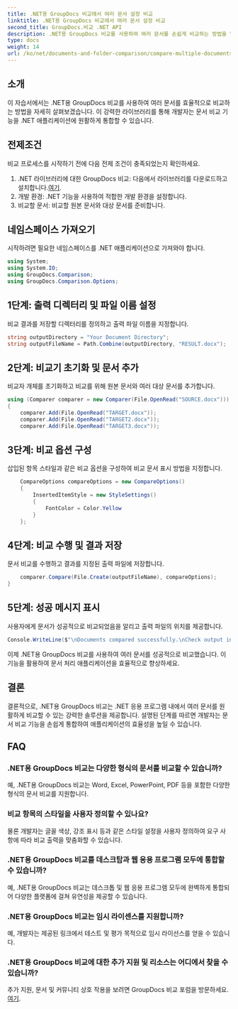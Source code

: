 ```yaml
---
title: .NET용 GroupDocs 비교에서 여러 문서 설정 비교
linktitle: .NET용 GroupDocs 비교에서 여러 문서 설정 비교
second_title: GroupDocs.비교 .NET API
description: .NET용 GroupDocs 비교를 사용하여 여러 문서를 손쉽게 비교하는 방법을 알아보세요. 원활한 문서 처리를 위해 단계별 가이드를 따르세요.
type: docs
weight: 14
url: /ko/net/documents-and-folder-comparison/compare-multiple-documents-settings-dotnet/
---
```

## 소개
이 자습서에서는 .NET용 GroupDocs 비교를 사용하여 여러 문서를 효율적으로 비교하는 방법을 자세히 살펴보겠습니다. 이 강력한 라이브러리를 통해 개발자는 문서 비교 기능을 .NET 애플리케이션에 원활하게 통합할 수 있습니다.
## 전제조건
비교 프로세스를 시작하기 전에 다음 전제 조건이 충족되었는지 확인하세요.
1.  .NET 라이브러리에 대한 GroupDocs 비교: 다음에서 라이브러리를 다운로드하고 설치합니다.[여기](https://releases.groupdocs.com/comparison/net/).
2. 개발 환경: .NET 기능을 사용하여 적합한 개발 환경을 설정합니다.
3. 비교할 문서: 비교할 원본 문서와 대상 문서를 준비합니다.

## 네임스페이스 가져오기
시작하려면 필요한 네임스페이스를 .NET 애플리케이션으로 가져와야 합니다.
```csharp
using System;
using System.IO;
using GroupDocs.Comparison;
using GroupDocs.Comparison.Options;
```
## 1단계: 출력 디렉터리 및 파일 이름 설정
비교 결과를 저장할 디렉터리를 정의하고 출력 파일 이름을 지정합니다.
```csharp
string outputDirectory = "Your Document Directory";
string outputFileName = Path.Combine(outputDirectory, "RESULT.docx");
```
## 2단계: 비교기 초기화 및 문서 추가
비교자 개체를 초기화하고 비교를 위해 원본 문서와 여러 대상 문서를 추가합니다.
```csharp
using (Comparer comparer = new Comparer(File.OpenRead("SOURCE.docx")))
{
    comparer.Add(File.OpenRead("TARGET.docx"));
    comparer.Add(File.OpenRead("TARGET2.docx"));
    comparer.Add(File.OpenRead("TARGET3.docx"));
```
## 3단계: 비교 옵션 구성
삽입된 항목 스타일과 같은 비교 옵션을 구성하여 비교 문서 표시 방법을 지정합니다.
```csharp
    CompareOptions compareOptions = new CompareOptions()
    {
        InsertedItemStyle = new StyleSettings()
        {
            FontColor = Color.Yellow
        }
    };
```
## 4단계: 비교 수행 및 결과 저장
문서 비교를 수행하고 결과를 지정된 출력 파일에 저장합니다.
```csharp
    comparer.Compare(File.Create(outputFileName), compareOptions);
}
```
## 5단계: 성공 메시지 표시
사용자에게 문서가 성공적으로 비교되었음을 알리고 출력 파일의 위치를 제공합니다.
```csharp
Console.WriteLine($"\nDocuments compared successfully.\nCheck output in {outputDirectory}.");
```
이제 .NET용 GroupDocs 비교를 사용하여 여러 문서를 성공적으로 비교했습니다. 이 기능을 활용하여 문서 처리 애플리케이션을 효율적으로 향상하세요.

## 결론
결론적으로, .NET용 GroupDocs 비교는 .NET 응용 프로그램 내에서 여러 문서를 원활하게 비교할 수 있는 강력한 솔루션을 제공합니다. 설명된 단계를 따르면 개발자는 문서 비교 기능을 손쉽게 통합하여 애플리케이션의 효율성을 높일 수 있습니다.
## FAQ
### .NET용 GroupDocs 비교는 다양한 형식의 문서를 비교할 수 있습니까?
예, .NET용 GroupDocs 비교는 Word, Excel, PowerPoint, PDF 등을 포함한 다양한 형식의 문서 비교를 지원합니다.
### 비교 항목의 스타일을 사용자 정의할 수 있나요?
물론 개발자는 글꼴 색상, 강조 표시 등과 같은 스타일 설정을 사용자 정의하여 요구 사항에 따라 비교 출력을 맞춤화할 수 있습니다.
### .NET용 GroupDocs 비교를 데스크탑과 웹 응용 프로그램 모두에 통합할 수 있습니까?
예, .NET용 GroupDocs 비교는 데스크톱 및 웹 응용 프로그램 모두에 완벽하게 통합되어 다양한 플랫폼에 걸쳐 유연성을 제공할 수 있습니다.
### .NET용 GroupDocs 비교는 임시 라이센스를 지원합니까?
예, 개발자는 제공된 링크에서 테스트 및 평가 목적으로 임시 라이선스를 얻을 수 있습니다.
### .NET용 GroupDocs 비교에 대한 추가 지원 및 리소스는 어디에서 찾을 수 있습니까?
 추가 지원, 문서 및 커뮤니티 상호 작용을 보려면 GroupDocs 비교 포럼을 방문하세요.[여기](https://forum.groupdocs.com/c/comparison/12).